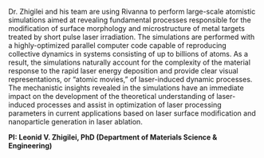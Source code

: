 Dr. Zhigilei and his team are using Rivanna to perform large-scale atomistic simulations aimed at revealing fundamental processes responsible for the modification of surface morphology and microstructure of metal targets treated by short pulse laser irradiation. The simulations are performed with a highly-optimized parallel computer code capable of reproducing collective dynamics in systems consisting of up to billions of atoms.  As a result, the simulations naturally account for the complexity of the material response to the rapid laser energy deposition and provide clear visual representations, or “atomic movies,” of laser-induced dynamic processes. The mechanistic insights revealed in the simulations have an immediate impact on the development of the theoretical understanding of laser-induced processes and assist in optimization of laser processing parameters in current applications based on laser surface modification and nanoparticle generation in laser ablation.

**PI: Leonid V. Zhigilei, PhD (Department of Materials Science & Engineering)**
